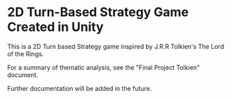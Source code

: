 # 2D Turn-Based Strategy Game Created in Unity
This is a 2D Turn based Strategy game inspired by J.R.R Tolkien's The Lord of the Rings.

For a summary of thematic analysis, see the "Final Project Tolkien" document.

Further documentation will be added in the future.
